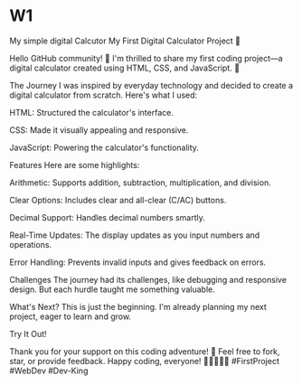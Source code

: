 # W1
 My simple digital Calcutor
 My First Digital Calculator Project 🧮

Hello GitHub community! 👋 I'm thrilled to share my first coding project—a digital calculator created using HTML, CSS, and JavaScript. 🚀

The Journey
I was inspired by everyday technology and decided to create a digital calculator from scratch. Here's what I used:

HTML: Structured the calculator's interface.

CSS: Made it visually appealing and responsive.

JavaScript: Powering the calculator's functionality.

Features
Here are some highlights:

Arithmetic: Supports addition, subtraction, multiplication, and division.

Clear Options: Includes clear and all-clear (C/AC) buttons.

Decimal Support: Handles decimal numbers smartly.

Real-Time Updates: The display updates as you input numbers and operations.

Error Handling: Prevents invalid inputs and gives feedback on errors.

Challenges
The journey had its challenges, like debugging and responsive design. But each hurdle taught me something valuable.

What's Next?
This is just the beginning. I'm already planning my next project, eager to learn and grow.

Try It Out!

Thank you for your support on this coding adventure! 🌟 Feel free to fork, star, or provide feedback. Happy coding, everyone! 🚀👩‍💻👨‍💻 #FirstProject #WebDev #Dev-King






